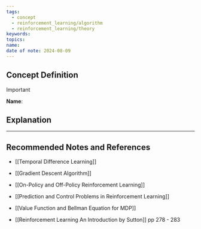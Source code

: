 ```yaml
---
tags:
  - concept
  - reinforcement_learning/algorithm
  - reinforcement_learning/theory
keywords: 
topics: 
name: 
date of note: 2024-08-09
---
```


## Concept Definition

>[!important]
>**Name**: 






## Explanation





-----------
##  Recommended Notes and References


- [[Temporal Difference Learning]]
- [[Gradient Descent Algorithm]]

- [[On-Policy and Off-Policy Reinforcement Learning]]
- [[Prediction and Control Problems in Reinforcement Learning]]

- [[Value Function and Bellman Equation for MDP]]


- [[Reinforcement Learning An Introduction by Sutton]] pp 278 - 283